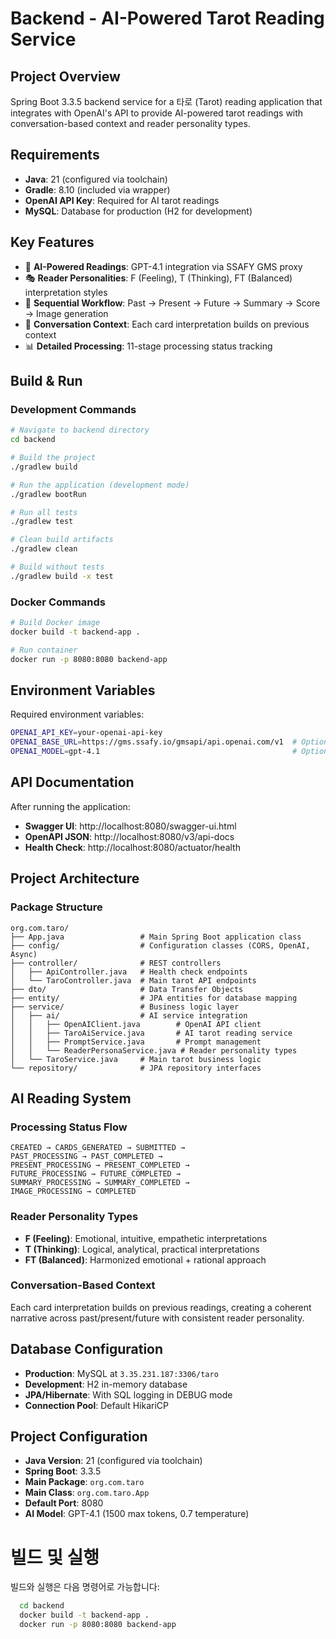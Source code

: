 # Backend - AI-Powered Tarot Reading Service

## Project Overview

Spring Boot 3.3.5 backend service for a 타로 (Tarot) reading application that integrates with OpenAI's API to provide AI-powered tarot readings with conversation-based context and reader personality types.

## Requirements

- **Java**: 21 (configured via toolchain)
- **Gradle**: 8.10 (included via wrapper)
- **OpenAI API Key**: Required for AI tarot readings
- **MySQL**: Database for production (H2 for development)

## Key Features

- 🔮 **AI-Powered Readings**: GPT-4.1 integration via SSAFY GMS proxy
- 🎭 **Reader Personalities**: F (Feeling), T (Thinking), FT (Balanced) interpretation styles
- 📖 **Sequential Workflow**: Past → Present → Future → Summary → Score → Image generation
- 💬 **Conversation Context**: Each card interpretation builds on previous context
- 📊 **Detailed Processing**: 11-stage processing status tracking

## Build & Run

### Development Commands

```bash
# Navigate to backend directory
cd backend

# Build the project
./gradlew build

# Run the application (development mode)
./gradlew bootRun

# Run all tests
./gradlew test

# Clean build artifacts
./gradlew clean

# Build without tests
./gradlew build -x test
```

### Docker Commands

```bash
# Build Docker image
docker build -t backend-app .

# Run container
docker run -p 8080:8080 backend-app
```

## Environment Variables

Required environment variables:

```bash
OPENAI_API_KEY=your-openai-api-key
OPENAI_BASE_URL=https://gms.ssafy.io/gmsapi/api.openai.com/v1  # Optional, has default
OPENAI_MODEL=gpt-4.1                                           # Optional, has default
```

## API Documentation

After running the application:

- **Swagger UI**: http://localhost:8080/swagger-ui.html
- **OpenAPI JSON**: http://localhost:8080/v3/api-docs
- **Health Check**: http://localhost:8080/actuator/health

## Project Architecture

### Package Structure

```
org.com.taro/
├── App.java                 # Main Spring Boot application class
├── config/                  # Configuration classes (CORS, OpenAI, Async)
├── controller/              # REST controllers
│   ├── ApiController.java   # Health check endpoints
│   └── TaroController.java  # Main tarot API endpoints
├── dto/                     # Data Transfer Objects
├── entity/                  # JPA entities for database mapping
├── service/                 # Business logic layer
│   ├── ai/                  # AI service integration
│   │   ├── OpenAIClient.java        # OpenAI API client
│   │   ├── TaroAiService.java       # AI tarot reading service
│   │   ├── PromptService.java       # Prompt management
│   │   └── ReaderPersonaService.java # Reader personality types
│   └── TaroService.java     # Main tarot business logic
└── repository/              # JPA repository interfaces
```

## AI Reading System

### Processing Status Flow

```
CREATED → CARDS_GENERATED → SUBMITTED →
PAST_PROCESSING → PAST_COMPLETED →
PRESENT_PROCESSING → PRESENT_COMPLETED →
FUTURE_PROCESSING → FUTURE_COMPLETED →
SUMMARY_PROCESSING → SUMMARY_COMPLETED →
IMAGE_PROCESSING → COMPLETED
```

### Reader Personality Types

- **F (Feeling)**: Emotional, intuitive, empathetic interpretations
- **T (Thinking)**: Logical, analytical, practical interpretations
- **FT (Balanced)**: Harmonized emotional + rational approach

### Conversation-Based Context

Each card interpretation builds on previous readings, creating a coherent narrative across past/present/future with consistent reader personality.

## Database Configuration

- **Production**: MySQL at `3.35.231.187:3306/taro`
- **Development**: H2 in-memory database
- **JPA/Hibernate**: With SQL logging in DEBUG mode
- **Connection Pool**: Default HikariCP

## Project Configuration

- **Java Version**: 21 (configured via toolchain)
- **Spring Boot**: 3.3.5
- **Main Package**: `org.com.taro`
- **Main Class**: `org.com.taro.App`
- **Default Port**: 8080
- **AI Model**: GPT-4.1 (1500 max tokens, 0.7 temperature)

# 빌드 및 실행

빌드와 실행은 다음 명령어로 가능합니다:

```bash
  cd backend
  docker build -t backend-app .
  docker run -p 8080:8080 backend-app
```
